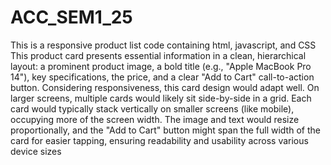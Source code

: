 # ACC_SEM1_25
This is a responsive product list code containing html, javascript, and CSS
This product card presents essential information in a clean, hierarchical layout: a prominent product image, a bold title (e.g., "Apple MacBook Pro 14"), key specifications, the price, and a clear "Add to Cart" call-to-action button.
Considering responsiveness, this card design would adapt well. On larger screens, multiple cards would likely sit side-by-side in a grid. Each card would typically stack vertically on smaller screens (like mobile), occupying more of the screen width. The image and text would resize proportionally, and the "Add to Cart" button might span the full width of the card for easier tapping, ensuring readability and usability across various device sizes
